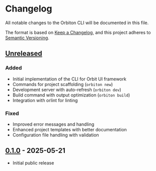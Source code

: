 # Changelog

All notable changes to the Orbiton CLI will be documented in this file.

The format is based on [Keep a Changelog](https://keepachangelog.com/en/1.0.0/),
and this project adheres to [Semantic Versioning](https://semver.org/spec/v2.0.0.html).

## [Unreleased]

### Added
- Initial implementation of the CLI for Orbit UI framework
- Commands for project scaffolding (`orbiton new`)
- Development server with auto-refresh (`orbiton dev`)
- Build command with output optimization (`orbiton build`)
- Integration with orlint for linting

### Fixed
- Improved error messages and handling
- Enhanced project templates with better documentation
- Configuration file handling with validation

## [0.1.0] - 2025-05-21
- Initial public release

[Unreleased]: https://github.com/orbitrs/orbiton/compare/v0.1.0...HEAD
[0.1.0]: https://github.com/orbitrs/orbiton/releases/tag/v0.1.0
